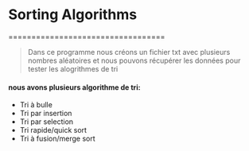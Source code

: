 # Sorting Algorithms

==================================

>Dans ce programme nous créons un fichier txt avec plusieurs nombres aléatoires et nous pouvons récupérer les données pour tester les alogrithmes de tri

#### nous avons plusieurs algorithme de tri: 
- Tri à bulle
- Tri par insertion
- Tri par selection
- Tri rapide/quick sort
- Tri à fusion/merge sort